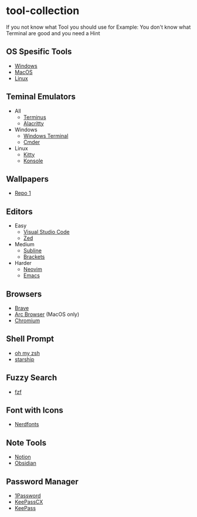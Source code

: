 # tool-collection
If you not know what Tool you should use for Example: You don't know what Terminal are good and you need a Hint

## OS Spesific Tools
- [Windows]()
- [MacOS]()
- [Linux](os/linux.md)
  
## Teminal Emulators
- All
  - [Terminus](https://termius.com/)
  - [Alacritty](https://alacritty.org/)
- Windows
  - [Windows Terminal](https://apps.microsoft.com/detail/9N0DX20HK701?hl=en-US&gl=US)
  - [Cmder](https://cmder.app/)
- Linux
  - [Kitty](https://sw.kovidgoyal.net/kitty/)
  - [Konsole](https://konsole.kde.org/)

## Wallpapers
- [Repo 1](https://github.com/D3Ext/aesthetic-wallpapers.git)

## Editors
- Easy
  - [Visual Studio Code](https://code.visualstudio.com/)
  - [Zed](https://zed.dev/)
- Medium
  - [Subline](https://www.sublimetext.com/)
  - [Brackets](https://brackets.io/)
- Harder
  - [Neovim](https://neovim.io/)
  - [Emacs](https://www.gnu.org/software/emacs/)
    
## Browsers
- [Brave](https://brave.com/de/)
- [Arc Browser](https://arc.net/) (MacOS only)
- [Chromium](https://www.chromium.org/getting-involved/download-chromium/)
  
## Shell Prompt
- [oh my zsh](https://ohmyz.sh/)
- [starship]((https://starship.rs/))

## Fuzzy Search
- [fzf](https://github.com/junegunn/fzf)

## Font with Icons
- [Nerdfonts](https://www.nerdfonts.com/)

## Note Tools
- [Notion](https://www.notion.so/)
- [Obsidian](https://obsidian.md/)

## Password Manager
- [1Password](https://1password.com/)
- [KeePassCX](https://keepassxc.org/)
- [KeePass](https://keepass.info/)
